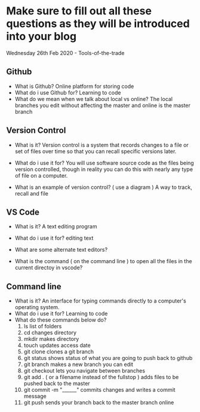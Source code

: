 # Make sure to fill out all these questions as they will be introduced into your blog
Wednesday 26th Feb 2020 - Tools-of-the-trade


## Github
- What is Github?
Online platform for storing code
- What do i use Github for?
Learning to code
- What do we mean when we talk about local vs online?
The local branches you edit without affecting the master and online is the master branch


## Version Control
- What is it?
 Version control is a system that records changes to a file or set of files over time so that you can recall specific versions later.
- What do i use it for?
You will use software source code as the files being version controlled, though in reality you can do this with nearly any type of file on a computer.

- What is an example of version control? ( use a diagram )
 A way to track, recall and file 


## VS Code
- What is it?
A text editing program
- What do i use it for?
editing text
- What are some alternate text editors?

- What is the command ( on the command line ) to open all the files in the current directoy in vscode?


## Command line
- What is it?
An interface for typing commands directly to a computer's operating system.
- What do i use it for?
Learning to code
- What do these commands below do?
  1. ls list of folders
  2. cd changes directory
  3. mkdir makes directory
  4. touch updates access date
  5. git clone clones a git branch
  6. git status shows status of what you are going to push back to github
  7. git branch makes a new branch you can edit
  8. git checkout lets you navigate between branches
  9. git add . ( or a filename instead of the fullstop ) adds files to be pushed back to the master
  10. git commit -m "______" commits changes and writes a commit message
  11. git push sends your branch back to the master branch online

